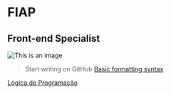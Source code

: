 # FIAP

## Front-end Specialist

![This is an image](https://myoctocat.com/assets/images/base-octocat.svg)

> Start writing on GitHub [Basic formatting syntax](https://docs.github.com/en/get-started/writing-on-github/getting-started-with-writing-and-formatting-on-github/basic-writing-and-formatting-syntax)

[Lógica de Programação](https://github.com/marcelobarbieri/js_logica/tree/main/LogicaDeProgramacao)
